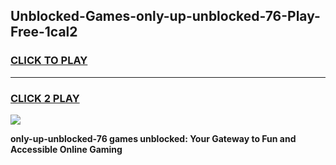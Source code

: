 
## Unblocked-Games-only-up-unblocked-76-Play-Free-1cal2
<h3>
<a href="https://premium76.site?title=only-up-unblocked-76&ref=19M">CLICK TO PLAY</a></h3>
<hr>

<h3>
<a href="https://premium76.site?title=only-up-unblocked-76&ref=19M">CLICK 2 PLAY</a>
  
</h3>

<a href="https://premium76.site?title=only-up-unblocked-76&ref=19M"><img src="https://clearcache.store/games.png"></a>


**only-up-unblocked-76 games unblocked: Your Gateway to Fun and Accessible Online Gaming**
